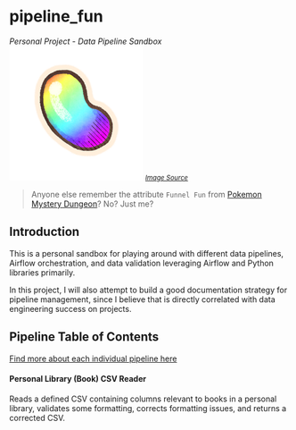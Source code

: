 # pipeline_fun
_Personal Project - Data Pipeline Sandbox_
![Pokemon Mystery Dungeon Rainbow Gummi](Pipeline_Documentation/images/rainbow_gummi_illustration.png)
<small>_[Image Source](https://bulbapedia.bulbagarden.net/wiki/Gummi#/media/File:Rainbow_Gummi_artwork_RTDX.png)_</small>
>Anyone else remember the attribute `Funnel Fun` from [Pokemon Mystery Dungeon](https://mysterydungeon.pokemon.com/en-us/)? No? Just me?

## Introduction
This is a personal sandbox for playing around with different data pipelines, Airflow orchestration, and data validation leveraging Airflow and Python libraries primarily.

In this project, I will also attempt to build a good documentation strategy for pipeline management, since I believe that is directly correlated with data engineering success on projects.

## Pipeline Table of Contents
[Find more about each individual pipeline here](Pipeline_Documentation)

#### Personal Library (Book) CSV Reader
Reads a defined CSV containing columns relevant to books in a personal library, validates some formatting, corrects formatting issues, and returns a corrected CSV.
